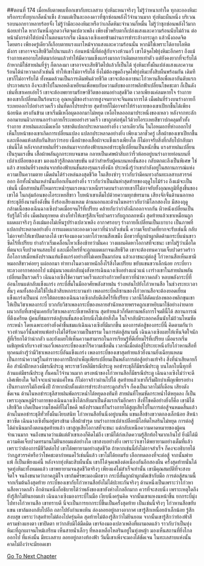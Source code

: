 ##ตอนที่ 174 เมื่อหลับตาพบเทือกเขากับทะเลสาบ
ทุ่งหิมะหนาจริงๆ ไม่รู้ว่าหนาเท่าใด ทุกละอองหิมะหรือกระทั่งทุกเกล็ดน้ำแข็ง ล้วนแต่เป็นละอองดาวที่ซุกซ่อนพลังไว้จำนวนมาก ทุ่งหิมะผืนหนึ่ง บริเวณรอบนอกยาวหลายร้อยจั้ง ไม่รู้ว่ามีละอองหิมะหรือว่าเกล็ดหิมะจำนวนกี่หมื่น ไม่รู้ว่าซุกซ่อนพลังไว้มากน้อยเท่าใด หากวันหนึ่งถูกดวงจิตจุดเปลวเพลิง เพียงชั่วพริบตาก็เปล่งแสงและความร้อนนับไม่ถ้วน ต่อหน้ามังกรดำใต้บ่อน้ำในตอนแรกเริ่ม เฉินฉางเซิงเคยข้ามผ่านการชำระล้างกระดูก แล้วนั่งถอดจิตโดยตรง เพียงครู่เดียวก็เกือบตายแรงเผาไหม้จากแสงและความร้อนนั่น หากมิใช่เพราะได้อาบโลหิตมังกร เขาอาจจะเสียชีวิตไปนานแล้ว ก่อนหน้านี้ที่ต่อสู้กับจวงห้วนอวี่ เขาได้จุดไฟทุ่งหิมะอีกครา ถึงแม้ร่างกายเคยอาบโลหิตมาก่อนแล้วทำให้มีความแข็งแกร่งมากกว่าเดิมหลายเท่าตัว แต่ยังคงยากที่จะรับได้ ถ้าหากมิใช่สายฝนที่จู่ๆ ก็ตกลงมา เขาอาจจะเสียชีวิตไปแล้วก็เป็นได้
ทุ่งหิมะทั้งผืนเปล่งแสงและความร้อนได้น่าหวาดกลัวเช่นนี้ ทำให้เขาไม่อาจรับได้ ยิ่งไม่ต้องพูดถึงจุดไฟทุ่งหิมะทั้งสิบผืนพร้อมกัน เดิมทีเขาก็ไม่อาจรับได้ ทั้งหมดล้วนเป็นการเดิมพันด้วยชีวิต
เขาจะต้องเอาชนะโก่วหานสือเพื่อเอาอันดับแรกประกาศแรก ถึงจะเข้าไปในหอหลิงเหยียนเพื่อพบกับความลับของการพลิกฟ้าเปลี่ยนโชคชะตา ก็เป็นดังเช่นที่เขาเคยเอ่ยไว้ เขาจะต้องพยายามรักษาชีวิตของตนอย่างสุดชีวิต
เวลาเพียงแค่ลมหายใจ ร่างกายของเขาก็เปลี่ยนเป็นร้อนระอุ อุณหภูมิของร่างกายสูงจนยากจะจินตนาการได้ เม็ดฝนที่ร่วงบนร่างกายก็ระเหยออกไปอย่างรวดเร็ว ฝนที่ตกโปรยปราย สุดท้ายก็ไม่อาจทำให้ร่างกายของเขาเปียกชื้นได้เพียงน้อยนิด ตรงกันข้าม เขาเริ่มมีเหงื่อผุดออกมาไม่หยุด เหงื่อไหลออกมาประหนึ่งของเหลว หลังจากทะลักออกมาบนผิวภายนอกร่างกายก็ระเหยอย่างรวดเร็ว
เขาถูกห่อหุ้มไว้ด้วยไอระเหยสีขาวปกคลุมทั่วทั้งร่างกาย สายฝนและเม็ดเหงื่อ รสชาติแปลกประหลาดอย่างยิ่ง เวลาเดียวกัน ในไอหมอกที่ห่างออกไปเห็นใบหน้าของเขาเกิดการเปลี่ยนแปลง แปลกประหลาดอย่างยิ่ง
เพียงเวลาชั่วครู่ เสื้อผ้าของเขาเปียกชื้นและเหือดแห้งสลับกันสิบกว่ารอบ เนื้อผ้าของเสื้อผ้าจะแข็งแรงเพียงใด ก็ไม่อาจรับสิ่งที่กลับไปกลับมาเช่นนี้ได้ หลังจากสายฝนที่ร่วงหล่นมาจากท้องฟ้าบนหอชำระธุลีเปลี่ยนเป็นหนักขึ้น แรงสายฝนเปลี่ยนเป็นรุนแรงขึ้น เสื้อผ้าพลันถูกกระทบจนขาด กลายเป็นเศษผ้าสิบกว่าริ้วห้อยอยู่บนร่างกายท่อนบนที่เปล่าเปลือยของเขา มองแล้วรู้สึกตลกขบขัน แต่ว่าสำหรับผู้คนบนหอชั้นสอง กลับตกตะลึงเป็นพิเศษ
ใช่แล้ว สายฝนที่ร่วงหล่นจากท้องฟ้าบนชั้นสองรุนแรงยิ่งนัก ประหนึ่งรู้ว่าเขากำลังอยู่ในสถานการณ์แห่งความเป็นความตาย เม็ดฝนได้ร่วงหล่นลงสุดชีวิต ในเสียงซ่าๆ ราวกับว่ามีคนทวงก้นทะเลสาบสวรรค์ออก อีกทั้งน้ำฝนเหล่านั้นเยือกเย็นอย่างยิ่ง ราวกับว่าเป็นฝนห่าสุดท้ายของฤดูใบไม้ร่วง
ถึงแม้จะเป็นเช่นนี้ เมื่อสายฝนที่โหมกระหน่ำรุนแรงหนาวเหน็บราดบนร่างกายเขาก็ไม่อาจยับยั้งอุณหภูมิที่สูงขึ้นของเขาได้ ในกลุ่มก้อนของไอระเหยสีขาว ใบหน้าเขาเต็มไปด้วยความทุกข์ทรมาน
เสียงจักจั่นด้านนอกหอชำระธุลียิ่งนานยิ่งดังขึ้น ยิ่งร้องเสียงแหลม
ด้านนอกและด้านในหอราวกับว่ามีโลกสองใบ มีสองฤดู
กล้ามเนื้อของเฉินฉางเซิงปวดเมื่อยจนไร้ที่เปรียบ คล้ายกับว่ากำลังฉีกออกจากกัน ผิวหนังเปลี่ยนเป็นรับรู้ได้ไวยิ่ง เม็ดฝนทุกหยด ต่างก็ทำให้เขารู้สึกเจ็บปวดราวกับถูกถลกหนัง สุดท้ายแล้วเขาเหมือนถูกแผดเผาจริงๆ ถึงแม้มองไม่เห็นรูปร่างเปลวเพลิง อากาศรอบๆ ร่างกายก็เปลี่ยนเป็นเบาบาง เป็นภาพที่แปลกประหลาดอย่างยิ่ง
การแผดเผาละอองดวงดาวที่น่ากลัวเช่นนี้ ความเจ็บปวดที่ยากจะรับเช่นนี้ กลับไม่อาจทำให้เขาปิดตาลงได้ เขาจ้องมองดวงตาโก่วหานสือเขม็ง มือขวาที่ถูกผ้าผูกติดด้ามกระบี่แน่นขาวซีดไร้ที่เปรียบ ย่างก้าวเริ่มเคลื่อนไหวเชื่องช้าทว่ามั่นคง วางแผนคิดหาโอกาสที่จะชนะ
เขาไม่รู้ว่าเมื่อใดที่ตนจะเจ็บปวดจนสลบไป และเมื่อไหร่ที่จะถูกแผดเผาจนเสียชีวิต เขาจะต้องทนความเจ็บปวดรวดร้าว ถือโอกาสเมื่อพลังปราณแท้แข็งแกร่งอย่างที่ไม่เคยเป็นมาก่อน แล้วเอาชนะคู่ต่อสู้
โก่วหานสือเห็นเขามีหมอกสีขาวค่อยๆ แผ่ออกมา ท่าทางในดวงตาหนักอึ้งไร้สิ่งใดเปรียบ ขยับแขนขวาเล็กน้อย กระบี่ยาวทะลวงอากาศออกไป แม้นุ่มนวลแต่กลับมุ่งสังหารเฉินฉางเซิงอย่างแน่วแน่
เงาร่างเขาในสายฝนพลันเปลี่ยนเป็นรวดเร็ว เฉินฉางเซิงใช้ความรวดเร็วและย่างก้าวหยั่งเทวาที่น่าหวาดกลัว หลบพลังกระบี่ที่อ่อนโยนแต่กลับแข็งแกร่ง กระบี่สั้นในมืออาศัยพลังสายฝน ร่วงหล่นไปยังโก่วหานสือ
ในช่วงระยะเวลาสั้นๆ คนทั้งสองได้ใช้ไปแล้วสิบหกกระบวนท่า
เพลงกระบี่หลีซานของโก่วหานสือจะต้องยอดเยี่ยมแข็งแกร่งเป็นแน่ การโต้ตอบของเฉินฉางเซิงกลับดีเลิศไร้ที่เปรียบ เวลานี้ได้ดัดแปลงพลองพลิกขุนเขาให้เป็นวิชาเพลงกระบี่ บวกกับวิชาเพลงกระบี่ของหลายสำนักหลายพรรคถูกเขาหยิบมาใช้อย่างง่ายดาย ผนวกกับที่เขาคุ้นเคยกับวิชาเพลงกระบี่เขาหลีซาน สุดท้ายแล้วก็ทัดทานพลังการโจมตีนี้ได้
สถานการณ์ที่ตึงเครียด ผู้คนที่ชมการต่อสู้บนชั้นสองเงียบนิ่งไม่เอ่ยสิ่งใด ในใจกลับมีระลอกคลื่นนับไม่ถ้วนโหมซัดกระหน่ำ โดยเฉพาะอย่างยิ่งคำชื่นชมแก่เฉินฉางเซิงที่มีมากขึ้น มองการต่อสู้ของกระบี่นี้ คิดตามกันว่าจวงห้วนอวี่นั้นพ่ายแพ้อย่างไม่ได้รับความเป็นธรรม
ในการต่อสู้สนามนี้ เฉินฉางเซิงเผยให้เห็นจิตใจนักสู้ที่เรียกได้ว่าน่ากลัว และยังเผยให้เห็นความสามารถในการเรียนรู้ที่ดีเยี่ยมไร้ที่เปรียบ เมื่อแรกเริ่ม เผชิญหน้ากับจวงห้วนอวี่เพลงกระบี่ของเขาไร้ความเชื่อมั่น เวลานี้เมื่อต่อสู้ไประยะหนึ่งกับโก่วหานสือที่ทุกคนต่างรู้ว่ามีวิชาเพลงกระบี่อันแข็งแกร่ง เพลงกระบี่ของเขาสุดท้ายแล้วยิ่งนานยิ่งเฉียบแหลม เป็นการนำความรู้ในตำราของการฝึกบำเพ็ญเพียรเปลี่ยนเป็นพลังการต่อสู้อย่างแท้จริง
สิ่งที่น่าเสียดายก็คือ สำนักฝึกหลวงมีธรณีประตู พระราชวังหลีมีธรณีประตู หอชำระธุลีก็มีธรณีประตู บนโลกใบนี้ทุกที่ล้วนแต่มีธรณีประตู กั้นคนไว้จำนวนมาก ตรงหน้าของโก่วหานสือก็มีธรณีประตู เฉินฉางเซิงไม่ว่าจะดีเลิศเพียงใด จิตใจจะแน่วแน่แค่ไหน ก็ไม่อาจก้าวผ่านไปได้ สุดท้ายแล้วเขาก็เริ่มฝึกบำเพ็ญเพียรอย่างเป็นทางการไม่ถึงหนึ่งปี ถ้าหากนับตั้งแต่การชำระล้างกระดูกสำเร็จ ก็คงเป็นเวลาไม่กี่เดือน
เสียงดังชัดเจน ด้านในหอชำระธุลีสายฝนพัดกระหน่ำได้หยุดลงทันที
สายฝนที่โหมซัดกระหน่ำได้หยุดลง ก็เป็นเพราะอุณหภูมิร่างกายของเฉินฉางเซิงได้กลับมาเป็นดังแรกเริ่มอีกครา
สิ่งที่โชคดีอย่างยิ่งก็คือ เขามิได้เสียชีวิต เกิดเป็นความโชคดีที่ไม่โชคดี พลังปราณแท้ในร่างกายได้สูญเสียไปในการต่อสู้จนหมดสิ้นแล้ว
ด้านในหอชำระธุลีทั่วทั้งผืนเงียบสนิท
โก่วหานสือยืนนิ่งอยู่บนพื้น แขนเสื้อข้างขวาตกลงเล็กน้อย สีหน้าขาวซีด
เฉินฉางเซิงยืนอยู่ตรงข้าม เสื้อผ้าชำรุด บนร่างกายเปล่าเปลือยมีโลหิตไหลรินไม่หยุด
การต่อสู้ได้ดำเนินมาถึงตอนสุดท้ายแล้ว เขาสูญเสียโอกาสที่จะชนะ แต่กลับเหนือความคาดหมายของผู้คนจำนวนมาก จนถึงขนาดว่าแม้แต่ตัวเขาเองก็คิดไม่ถึง เขามิได้ก่อเกิดความรู้สึกท้อใจมากเกินไป ยิ่งมิได้มีความคิดเจ็บปวดทรมานไม่ยินยอมแต่อย่างใด เขาสงบอย่างยิ่ง
เพราะว่าเขาได้พยายามอย่างเต็มที่แล้ว
เพราะว่าต้องการมีชีวิตต่อไป เขาได้พยายามอย่างสุดชีวิต
ถ้าหากเช่นนี้ยังไม่อาจสำเร็จ ก็คงจะอธิบายได้ว่ากฎสวรรค์หรือว่าโชคชะตากำหนดไว้เช่นนี้แล้ว เขาไม่ได้ยอมรับ เลือกทดลองที่จะต่อสู้ จากนั้นพ่ายแพ้ ก็เป็นเพียงแค่นี้
หลังจากทุ่งหิมะสิบผืนนั้น เขาก็ได้จุดเพลิงต่อเนื่องกันอีกสองผืน ครั้งสุดท้ายนั่นได้จุดทุ่งหิมะทั้งหมดแล้ว เขาพยายามจนสุดชีวิตจริงๆ เพียงแค่ไม่สำเร็จเท่านั้น
เขามีคุณสมบัติที่จะสงบจิตใจ จนถึงขนาดว่าภาคภูมิใจ
เขาก้มศีรษะมองมือขวา กระบี่สั้นถูกผ้าผูกมัดเข้ากับมือ
การต่อสู้สนามนี้จากเริ่มต้นถึงสุดท้าย กระบี่ของเขากับโก่วหานสือยังไม่ได้ปะทะกันจริงๆ ด้านหนึ่งเป็นเพราะว่าโก่วหานสือหวาดกลัว อีกด้านหนึ่งก็อธิบายได้ว่าพลังของเขายังห่างไกลอีกมาก
ควรที่จะสงบนิ่ง เพราะเหตุใดถึงยังรู้สึกไม่ยินยอมเล่า
เฉินฉางเซิงมองกระบี่ในมือ เงียบนิ่งครุ่นคิด
จากนั้นเขาแหงนหน้าขึ้น ยกกระบี่มุ่งไปทางโก่วหานสือ
เขาทราบดี นี่จะเป็นการยกกระบี่ขึ้นเป็นครั้งสุดท้าย
เป็นเช่นนี้จริงๆ
โก่วหานสือขยับแขน เขาล้มลงกลับไปอีก ถลาไปยังกำแพงหิน
ล่องลอยอยู่กลางอากาศ เขารู้สึกเหนื่อยล้าเล็กน้อย รู้สึกสงบสุข เพราะว่าสุดท้ายไม่ต้องไปครุ่นคิด สุดท้ายไม่ต้องรู้สึกว่าไม่ยินยอม จากนั้นเขารู้สึกว่าท้องฟ้าสีครามช่างแยงตา
เขาปิดตา
ทว่ากลับมิได้มืดมิด
เขาจ้องมองเปลวเพลิงที่เผามอดแล้ว ราวกับว่าเป็นทุ่งหิมะที่ถูกเผาจนไหม้เกรียม
เห็นสายน้ำเล็กๆ ที่หลงเหลือไหลรินอยู่ในทุ่งหญ้า
มองเห็นสถานที่ยิ่งไกลออกไป
ที่แห่งนั้น มีทะเลสาบ ลอยอยู่กลางท้องฟ้า
วันนี้เขาเพิ่งจะมองได้ชัดเจน ในทะเลสาบแห่งนั้น คาดไม่ถึงว่าจะมียอดเขา


[Go To Next Chapter]( ./176.md)